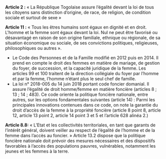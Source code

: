 **Article 2 :** « La République Togolaise assure l’égalité devant la loi de tous les citoyens sans distinction d’origine, de race, de religion, de condition sociale et surtout de sexe » 

**Article 11 :** « Tous les êtres humains sont égaux en dignité et en droit. L'homme et la femme sont égaux devant la loi. Nul ne peut être favorisé ou désavantagé en raison de son origine familiale, ethnique ou régionale, de sa situation économique ou sociale, de ses convictions politiques, religieuses, philosophiques ou autres ».
- Le Code des Personnes et de la Famille modifié en 2012 puis en 2014. 
Il prend en compte le droit des femmes en matière de mariage, de gestion du foyer, de succession, et la capacité juridique de la femme. Les articles 99 et 100 traitent de la direction collégiale du foyer par l’homme et par la femme, l’homme n’étant plus le seul chef de famille.
- La loi n° 2018-005 du 14 juin 2018 portant code foncier domanial. 
Il assure l’égalité de droit homme/femme en matière foncière (articles 8 ; 13 ; 14 ; 483). Ce code oriente la politique foncière nationale, entre autres, sur les options fondamentales suivantes (article 14) : 
Parmi les principales innovations contenues dans ce code, on note la garantie du droit d’accès de la femme à la propriété foncière (article 8 point 8, article 12, article 13 point 2, article 14 point 3 et 5 et l’article 628 alinéa 2.)

**Article 8.8:** « L’Etat et les collectivités territoriales, en tant que garants de l’intérêt général, doivent veiller au respect de l’égalité de l’homme et de la femme dans l’accès au foncier. » 
Article 13.2 dispose que la politique foncière nationale doit prévoir des mesures nécessaires et des dispositifs favorables à l’accès des populations pauvres, vulnérables, notamment les jeunes et les femmes à la terre. 